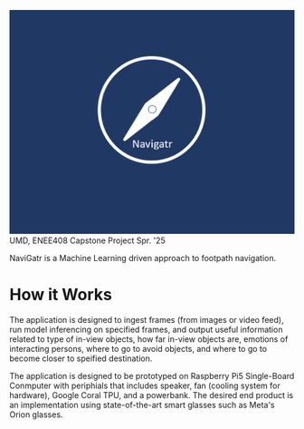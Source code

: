 ![Navigatr Logo](imgs/logo.png)
UMD, ENEE408 Capstone Project Spr. '25


NaviGatr is a Machine Learning driven approach to footpath navigation.

# How it Works

The application is designed to ingest frames (from images or video feed), run model inferencing on specified frames, and output useful information related to type of in-view objects, how far in-view objects are, emotions of interacting persons, where to go to avoid objects, and where to go to become closer to speified destination.

The application is designed to be prototyped on Raspberry Pi5 Single-Board Conmputer with periphials that includes speaker, fan (cooling system for hardware), Google Coral TPU, and a powerbank. The desired end product is an implementation using state-of-the-art smart glasses such as Meta's Orion    glasses.

